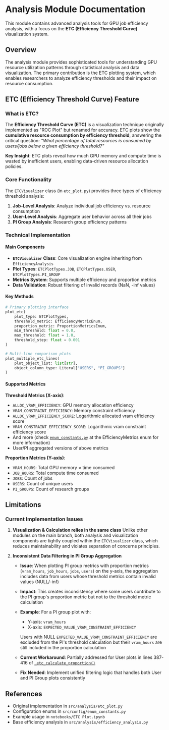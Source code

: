 # Analysis Module Documentation

This module contains advanced analysis tools for GPU job efficiency analysis, with a focus on the **ETC (Efficiency Threshold Curve)** visualization system.

## Overview

The analysis module provides sophisticated tools for understanding GPU resource utilization patterns through statistical analysis and data visualization. The primary contribution is the ETC plotting system, which enables researchers to analyze efficiency thresholds and their impact on resource consumption.

## ETC (Efficiency Threshold Curve) Feature

### What is ETC?

The **Efficiency Threshold Curve (ETC)** is a visualization technique originally implemented as "ROC Plot" but renamed for accuracy. ETC plots show the **cumulative resource consumption by efficiency threshold**, answering the critical question: *"What percentage of total resources is consumed by users/jobs below a given efficiency threshold?"*

**Key Insight**: ETC plots reveal how much GPU memory and compute time is wasted by inefficient users, enabling data-driven resource allocation policies.

### Core Functionality

The `ETCVisualizer` class (in `etc_plot.py`) provides three types of efficiency threshold analysis:

1. **Job-Level Analysis**: Analyze individual job efficiency vs. resource consumption
2. **User-Level Analysis**: Aggregate user behavior across all their jobs  
3. **PI Group Analysis**: Research group efficiency patterns

### Technical Implementation

#### Main Components

- **`ETCVisualizer` Class**: Core visualization engine inheriting from `EfficiencyAnalysis`
- **Plot Types**: `ETCPlotTypes.JOB`, `ETCPlotTypes.USER`, `ETCPlotTypes.PI_GROUP`
- **Metrics System**: Supports multiple efficiency and proportion metrics
- **Data Validation**: Robust filtering of invalid records (NaN, -inf values)

#### Key Methods

```python
# Primary plotting interface
plot_etc(
    plot_type: ETCPlotTypes,
    threshold_metric: EfficiencyMetricEnum,
    proportion_metric: ProportionMetricsEnum,
    min_threshold: float = 0.0,
    max_threshold: float = 1.0,
    threshold_step: float = 0.001
)

# Multi-line comparison plots
plot_multiple_etc_lines(
    plot_object_list: list[str],
    object_column_type: Literal["USERS", "PI_GROUPS"]
)
```

#### Supported Metrics

**Threshold Metrics (X-axis)**:
- `ALLOC_VRAM_EFFICIENCY`: GPU memory allocation efficiency 
- `VRAM_CONSTRAINT_EFFICIENCY`: Memory constraint efficiency  
- `ALLOC_VRAM_EFFICIENCY_SCORE`: Logarithmic allocated vram efficiency score
- `VRAM_CONSTRAINT_EFFICIENCY_SCORE`: Logarithmic vram constraint efficiency score
- And more (check [`enum_constants.py`](../config/enum_constants.py) at the EfficiencyMetrics enum for more information)
- User/PI aggregated versions of above metrics

**Proportion Metrics (Y-axis)**:
- `VRAM_HOURS`: Total GPU memory × time consumed
- `JOB_HOURS`: Total compute time consumed
- `JOBS`: Count of jobs
- `USERS`: Count of unique users
- `PI_GROUPS`: Count of research groups

## Limitations

### Current Implementation Issues

1. **Visualization & Calculation relies in the same class**
   Unlike other modules on the main branch, both analysis and visualization components are tightly coupled within the `ETCVisualizer` class,
   which reduces maintainability and violates separation of concerns principles. 

2. **Inconsistent Data Filtering in PI Group Aggregation**
   - **Issue**: When plotting PI group metrics with proportion metrics (`vram_hours`, `job_hours`, `jobs`, `users`) on the y-axis, the aggregation includes data from users whose threshold metrics contain invalid values (NULL/-inf)
   - **Impact**: This creates inconsistency where some users contribute to the PI group's proportion metric but not to the threshold metric calculation
   - **Example**: For a PI group plot with:
     - Y-axis: `vram_hours`
     - X-axis: `EXPECTED_VALUE_VRAM_CONSTRAINT_EFFICIENCY`
     
     Users with NULL `EXPECTED_VALUE_VRAM_CONSTRAINT_EFFICIENCY` are excluded from the PI's threshold calculation but their `vram_hours` are still included in the proportion calculation
   
   - **Current Workaround**: Partially addressed for User plots in lines 387-416 of [`_etc_calculate_proportion()`](etc_plot.py#L387-L416)
   - **Fix Needed**: Implement unified filtering logic that handles both User and PI Group plots consistently

## References

- Original implementation in `src/analysis/etc_plot.py`
- Configuration enums in `src/config/enum_constants.py`
- Example usage in `notebooks/ETC Plot.ipynb`
- Base efficiency analysis in `src/analysis/efficiency_analysis.py`
